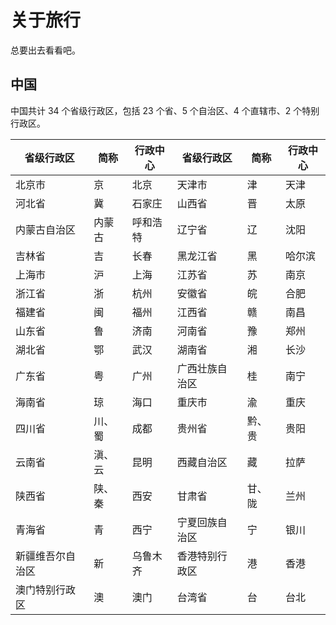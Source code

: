 # 关于旅行

总要出去看看吧。

## 中国

中国共计 34 个省级行政区，包括 23 个省、5 个自治区、4 个直辖市、2 个特别行政区。

| 省级行政区       | 简称   | 行政中心 | 省级行政区     | 简称   | 行政中心 |
| ---------------- | ------ | -------- | -------------- | ------ | -------- |
| 北京市           | 京     | 北京     | 天津市         | 津     | 天津     |
| 河北省           | 冀     | 石家庄   | 山西省         | 晋     | 太原     |
| 内蒙古自治区     | 内蒙古 | 呼和浩特 | 辽宁省         | 辽     | 沈阳     |
| 吉林省           | 吉     | 长春     | 黑龙江省       | 黑     | 哈尔滨   |
| 上海市           | 沪     | 上海     | 江苏省         | 苏     | 南京     |
| 浙江省           | 浙     | 杭州     | 安徽省         | 皖     | 合肥     |
| 福建省           | 闽     | 福州     | 江西省         | 赣     | 南昌     |
| 山东省           | 鲁     | 济南     | 河南省         | 豫     | 郑州     |
| 湖北省           | 鄂     | 武汉     | 湖南省         | 湘     | 长沙     |
| 广东省           | 粤     | 广州     | 广西壮族自治区 | 桂     | 南宁     |
| 海南省           | 琼     | 海口     | 重庆市         | 渝     | 重庆     |
| 四川省           | 川、蜀 | 成都     | 贵州省         | 黔、贵 | 贵阳     |
| 云南省           | 滇、云 | 昆明     | 西藏自治区     | 藏     | 拉萨     |
| 陕西省           | 陕、秦 | 西安     | 甘肃省         | 甘、陇 | 兰州     |
| 青海省           | 青     | 西宁     | 宁夏回族自治区 | 宁     | 银川     |
| 新疆维吾尔自治区 | 新     | 乌鲁木齐 | 香港特别行政区 | 港     | 香港     |
| 澳门特别行政区   | 澳     | 澳门     | 台湾省         | 台     | 台北     |
